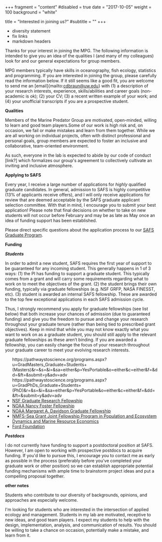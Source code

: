 +++
fragment = "content"
#disabled = true
date = "2017-10-05"
weight = 100
background = "white"

title = "Interested in joining us?"
#subtitle = ""
+++

- diversity statement
- fix links
- markdown headers


Thanks for your interest in joining the MPG. The following information is intended to give you an idea of the qualities I (and many of my colleagues) look for and our general expectations for group members.

MPG members typically have skills in oceanography, fish ecology, statistics and programming. If you are interested in joining the group, please carefully read the information below. If it still seems like a good fit, you are welcome to send me an [email]{mailto:cdbraun@uw.edu} with (1) a description of your research interests, experience, skills/abilities and career goals (non-academic is ok); (2) your CV; (3) a recent written example of your work; and (4) your unofficial transcripts if you are a prospective student. 

**Qualities**

Members of the Marine Predator Group are motivated, open-minded, willing to learn and good team players.Some of our work is high risk and, on occasion, we fail or make mistakes and learn from them together. While we are all working on individual projects, often with distinct professional and personal goals, group members are expected to foster an inclusive and collaborative, team-oriented environment.

As such, everyone in the lab is expected to abide by our code of conduct [link?] which formalizes our group's agreement to collectively cultivate an inviting and inclusive atmosphere.
 
**Applying to SAFS**

Every year, I receive a large number of applications for *highly* qualified graduate candidates. In general, admission to SAFS is highly competitive (13% of applicants receive offers), and I will only receive applications for review that are deemed acceptable by the SAFS graduate applicant selection committee. With that in mind, I encourage you to submit your best application! Please note that final decisions on whether to take on new students will not occur before February and may be as late as May once an idea of funding support has been established.

Please direct specific questions about the application process to our <a href="https://fish.uw.edu/students/about-graduate-program/how-to-apply/">SAFS Graduate Program</a>.

**Funding**

***Students***

In order to admit a new student, SAFS requires the first year of support to be guaranteed for any incoming student. This generally happens in 1 of 3 ways: (1) the PI has funding to support a graduate student. This typically comes from a grant and will carry some requirements regarding what to work on to meet the objectives of the grant. (2) the student brings their own funding, typically via graduate fellowships (e.g. NSF GRFP, NASA FINESST, etc). (3) student is awarded an internal SAFS fellowship. These are awarded to the top few exceptional applications in each SAFS admission cycle. 

Thus, I strongly recommend you apply for graduate fellowships (see list below) that both increase your chances of admission (due to guaranteed funding) and give you the freedom to pursue and change your research throughout your graduate tenure (rather than being tied to prescribed grant objectives). Keep in mind that while you may not know exactly what you want to work on as a graduate student, you should still apply to the relevant graduate fellowships as these aren’t binding. If you are awarded a fellowship, you can easily change the focus of your research throughout your graduate career to meet your evolving research interests.

<ul>
https://pathwaystoscience.org/programs.aspx?u=GradMasters_Graduate+Students+(Masters)&r=&s=&i=&sa=either&p=YesPortable&o=either&c=either&f=&dd=&ft=&submit=y&adv=adv
https://pathwaystoscience.org/programs.aspx?u=GradPhDs_Graduate+Students+(PhD)&r=&s=&i=&sa=either&p=YesPortable&o=either&c=either&f=&dd=&ft=&submit=y&adv=adv

  <li><a href="https://www.nsfgrfp.org/">NSF Graduate Research Fellowship</a></li>
  <li><a href="http://fosterscholars.noaa.gov/aboutnf.html">NOAA Nancy Foster Fellowship</a></li>
  <li><a href="https://coast.noaa.gov/nerrs/research/davidson-fellowship.html">NOAA Margaret A. Davidson Graduate Fellowship</a></li>
  <li><a href="https://seagrant.noaa.gov/NMFS-SG-Fellowship">NMFS-Sea Grant Joint Fellowship Program in Population and Ecosystem Dynamics and Marine Resource Economics</a></li>
  <li><a href="http://sites.nationalacademies.org/pga/fordfellowships/index.htm">Ford Foundation</a></li>
</ul>

***Postdocs***

I do not currently have funding to support a postdoctoral position at SAFS. However, I am open to working with prospective postdocs to acquire funding. If you'd like to pursue this, I encourage you to contact me as early as possible in the process (preferably before you've completed your graduate work or other position) so we can establish appropriate potential funding mechanisms with ample time to brainstorm project ideas and put a compelling proposal together.



**other notes**
 
Students who contribute to our diversity of backgrounds, opinions, and approaches are especially welcome.


I'm looking for students who are interested in the intersection of applied ecology and management. Students in my lab are motivated, receptive to new ideas, and good team players. I expect my students to help with the design, implementation, analysis, and communication of results. You should be willing to take a chance on occasion, potentially make a mistake, and learn from it.



